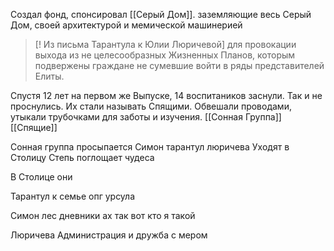 Создал фонд, спонсировал [[Серый Дом]].
заземляющие весь Серый Дом, своей архитектурой и мемической машинерией

>[! Из письма Тарантула к Юлии Люричевой]
>для провокации выхода из не целесообразных Жизненных Планов, которым подвержены граждане не сумевшие войти в ряды представителей Елиты.




>
Спустя 12 лет на первом же Выпуске, 14 воспитаников заснули. Так и не проснулись. Их стали называть Спящими. Обвешали проводами, утыкали трубочками для заботы и изучения.
[[Сонная Группа]]  [[Спящие]]

Сонная группа просыпается
Симон тарантул люричева
Уходят в Столицу
Степь поглощает чудеса

В Столице они

Тарантул к семье опг урсула

Симон лес дневники ах так вот кто я такой

Люричева Администрация и дружба с мером
